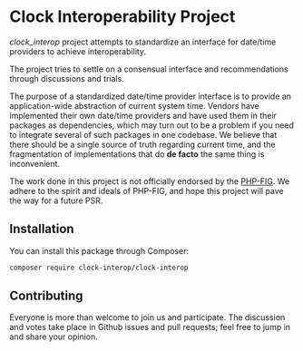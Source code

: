 # Clock Interoperability Project

*clock_interop* project attempts to standardize an interface for date/time providers to achieve interoperability.

The project tries to settle on a consensual interface and recommendations through discussions and trials.

The purpose of a standardized date/time provider interface is to provide an application-wide abstraction of current system time. Vendors have implemented their own date/time providers and have used them in their packages as dependencies, which may turn out to be a problem if you need to integrate several of such packages in one codebase. We believe that there should be a single source of truth regarding current time, and the fragmentation of implementations that do __de facto__ the same thing is inconvenient.

The work done in this project is not officially endorsed by the [PHP-FIG](https://www.php-fig.org). We adhere to the spirit and ideals of PHP-FIG, and hope this project will pave the way for a future PSR.


## Installation

You can install this package through Composer:

```sh
composer require clock-interop/clock-interop
```


## Contributing

Everyone is more than welcome to join us and participate. The discussion and votes take place in Github issues and pull requests; feel free to jump in and share your opinion.
